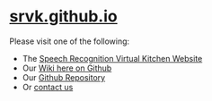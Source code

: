 # [srvk.github.io](http://srvk.github.io)

Please visit one of the following:
* The [Speech Recognition Virtual Kitchen Website](http://speechkitchen.org)
* Our [Wiki here on Github](https://github.com/srvk/srvk.github.io/wiki)
* Our [Github Repository](https://github.com/srvk)
* Or [contact us](http://speechkitchen.org/home/contact/)

